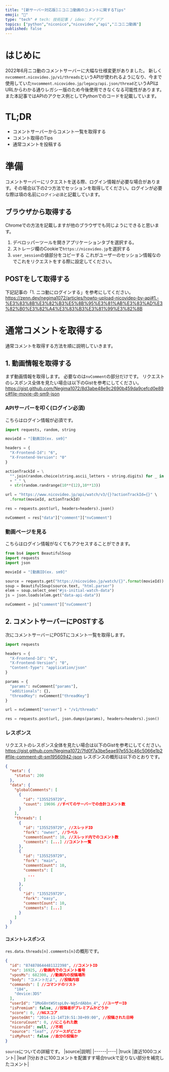 ```yaml
---
title: "[新サーバー対応版]ニコニコ動画のコメントに関するTips"
emoji: "🎥"
type: "tech" # tech: 技術記事 / idea: アイデア
topics: ["python","niconico","nicovideo","api","ニコニコ動画"]
published: false
---
```


# はじめに
2022年6月ニコ動のコメントサーバーに大幅な仕様変更がありました。
新しく`nvcomment.nicovideo.jp/v1/threads`というAPIが使われるようになり、今まで使用していた`nvcomment.nicovideo.jp/legacy/api.json/thread`というAPIはURLからわかる通りレガシー版のため今後使用できなくなる可能性があります。
また本記事ではAPIのアクセス例としてPythonでのコードを記載しています。

# TL;DR
- コメントサーバーからコメント一覧を取得する
- コメント取得のTips
- 通常コメントを投稿する

# 準備
コメントサーバーにリクエストを送る際、ログイン情報が必要な場合があります。その場合以下の2つ方法でセッションを取得してください。ログインが必要な際は項の名前に`ログイン必須`と記載しています。

## ブラウザから取得する
Chromeでの方法を記載しますが他のブラウザでも同じようにできると思います。
1. デベロッパーツールを開きアプリケーションタブを選択する。
2. ストレージ欄のCookieで`https://nicovideo.jp`を選択する
3. `user_session`の値部分をコピーする
これがユーザーのセッション情報なのでこれをリクエストをする際に設定してください。

## POSTをして取得する
下記記事の「1. ニコ動にログインする」を参考にしてください。
https://zenn.dev/negima1072/articles/howto-upload-nicovideo-by-api#1.-%E3%83%8B%E3%82%B3%E5%8B%95%E3%81%AB%E3%83%AD%E3%82%B0%E3%82%A4%E3%83%B3%E3%81%99%E3%82%8B

# 通常コメントを取得する
通常コメントを取得する方法を順に説明していきます。

## 1. 動画情報を取得する
まず動画情報を取得します。
必要なのは`nvComment`の部分だけです。
リクエストのレスポンス全体を見たい場合は以下のGistを参考にしてください。
https://gist.github.com/Negima1072/8d3abe48e9c2690b459da9cefcd0e89c#file-movie-dt-sm9-json

### APIサーバーを叩く(ログイン必須)
こちらはログイン情報が必須です。
```python
import requests, random, string

movieId = "[動画ID(ex. sm9]"

headers = {
  "X-Frontend-Id": "6",
  "X-Frontend-Version": "0"
}

actionTrackId = \
  "".join(random.choice(string.ascii_letters + string.digits) for _ in range(10)) \
  + "_" \
  + str(random.randrange(10**(12),10**13))

url = "https://www.nicovideo.jp/api/watch/v3/{}?actionTrackId={}" \
  .format(movieId, actionTrackId)

res = requests.post(url, headers=headers).json()

nvComment = res["data"]["comment"]["nvComment"]
```

### 動画ページを見る
こちらはログイン情報がなくてもアクセスすることができます。
```python
from bs4 import BeautifulSoup
import requests
import json

movieId = "[動画ID(ex. sm9]"

source = requests.get("https://nicovideo.jp/watch/{}".format(movieId))
soup = BeautifulSoup(source.text, "html.parser")
elem = soup.select_one("#js-initial-watch-data")
js = json.loads(elem.get("data-api-data"))

nvComment = js["comment"]["nvComment"]
```

## 2. コメントサーバーにPOSTする
次にコメントサーバーにPOSTにコメント一覧を取得します。
```python
import requests

headers = {
  "X-Frontend-Id": "6",
  "X-Frontend-Version": "0",
  "Content-Type": "application/json"
}

params = {
  "params": nvComment["params"],
  "additionals": {},
  "threadKey": nvComment["threadKey"]
}

url = nvComment["server"] + "/v1/threads"

res = requests.post(url, json.dumps(params), headers=headers).json()
```

### レスポンス
リクエストのレスポンス全体を見たい場合は以下のGistを参考にしてください。
https://gist.github.com/Negima1072/7fd0f7a3be5eae97e553c46c5066e1b2#file-comment-dt-sm19560942-json
レスポンスの概形は以下のとおりです。

```json
{
  "meta": {
    "status": 200
  },
  "data": {
    "globalComments": [
      {
        "id": "1355259729",
        "count": 19696 //すべてのサーバーでの合計コメント数
      }
    ],
    "threads": [
      {
        "id": "1355259729", //スレッドID
        "fork": "owner", //ラベル
        "commentCount": 10, //スレッド内でのコメント数
        "comments": [...] //コメント一覧
      },
      {
        "id": "1355259729",
        "fork": "main",
        "commentCount": 10,
        "comments": [
          ...
        ]
      },
      {
        "id": "1355259729",
        "fork": "easy",
        "commentCount": 10,
        "comments": [...]
      }
    ]
  }
}
```

#### コメントレスポンス
`res.data.threads[n].comments[n]`の概形です。
```json
{
  "id": "874878644481122398", //コメントID
  "no": 16925, //動画内でのコメント番号
  "vposMs": 682300, //動画内の投稿場所
  "body": "コメントだよ", //投稿内容
  "commands": [ //コマンドのリスト
    "184",
    "device:3DS"
  ],
  "userId": "1MoG8ntWStspL0v-Wg5rdAbbn_4", //ユーザーID
  "isPremium": false, //投稿者がプレミアムかどうか
  "score": 0, //NGスコア
  "postedAt": "2014-11-14T19:51:38+09:00", //投稿された日時
  "nicoruCount": 0, //にこられた数
  "nicoruId": null, //不明
  "source": "leaf", //ソースがどこか
  "isMyPost": false //自分の投稿か
}
```
`source`についての詳細です。
|source|説明|
|------|----|
|truck |直近1000コメント|
|leaf  |1分おきに100コメントを配置すす場合truckで足りない部分を補完したコメント|